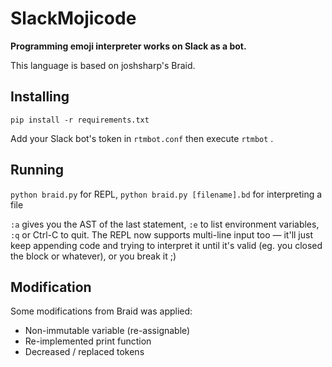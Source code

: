 # SlackMojicode

**Programming emoji interpreter works on Slack as a bot.**

This language is based on joshsharp's Braid.

## Installing

`pip install -r requirements.txt`

Add your Slack bot's token in `rtmbot.conf` then execute `rtmbot` .

## Running

`python braid.py` for REPL, `python braid.py [filename].bd` for interpreting a file

`:a` gives you the AST of the last statement, `:e` to list environment variables, `:q` or Ctrl-C to quit. The REPL now supports multi-line input too — it'll just keep appending code and trying to interpret it until it's valid (eg. you closed the block or whatever), or you break it ;)

## Modification

Some modifications from Braid was applied:

 - Non-immutable variable (re-assignable)
 - Re-implemented print function
 - Decreased / replaced tokens

